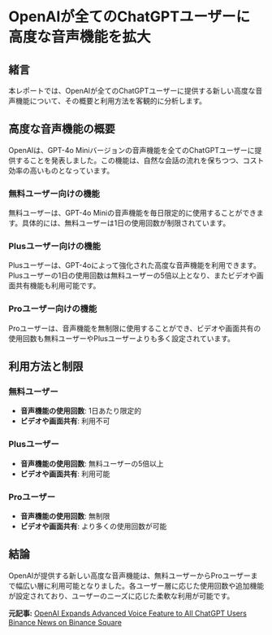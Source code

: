 # OpenAIが全てのChatGPTユーザーに高度な音声機能を拡大

## 緒言

本レポートでは、OpenAIが全てのChatGPTユーザーに提供する新しい高度な音声機能について、その概要と利用方法を客観的に分析します。

## 高度な音声機能の概要

OpenAIは、GPT-4o Miniバージョンの音声機能を全てのChatGPTユーザーに提供することを発表しました。この機能は、自然な会話の流れを保ちつつ、コスト効率の高いものとなっています。

### 無料ユーザー向けの機能

無料ユーザーは、GPT-4o Miniの音声機能を毎日限定的に使用することができます。具体的には、無料ユーザーは1日の使用回数が制限されています。

### Plusユーザー向けの機能

Plusユーザーは、GPT-4oによって強化された高度な音声機能を利用できます。Plusユーザーの1日の使用回数は無料ユーザーの5倍以上となり、またビデオや画面共有機能も利用可能です。

### Proユーザー向けの機能

Proユーザーは、音声機能を無制限に使用することができ、ビデオや画面共有の使用回数も無料ユーザーやPlusユーザーよりも多く設定されています。

## 利用方法と制限

### 無料ユーザー

- **音声機能の使用回数**: 1日あたり限定的
- **ビデオや画面共有**: 利用不可

### Plusユーザー

- **音声機能の使用回数**: 無料ユーザーの5倍以上
- **ビデオや画面共有**: 利用可能

### Proユーザー

- **音声機能の使用回数**: 無制限
- **ビデオや画面共有**: より多くの使用回数が可能

## 結論

OpenAIが提供する新しい高度な音声機能は、無料ユーザーからProユーザーまで幅広い層に利用可能となりました。各ユーザー層に応じた使用回数や追加機能が設定されており、ユーザーのニーズに応じた柔軟な利用が可能です。

**元記事:** [OpenAI Expands Advanced Voice Feature to All ChatGPT Users Binance News on Binance Square](https://www.binance.com/en/square/post/02-25-2025-openai-expands-advanced-voice-feature-to-all-chatgpt-users-20805537117706)